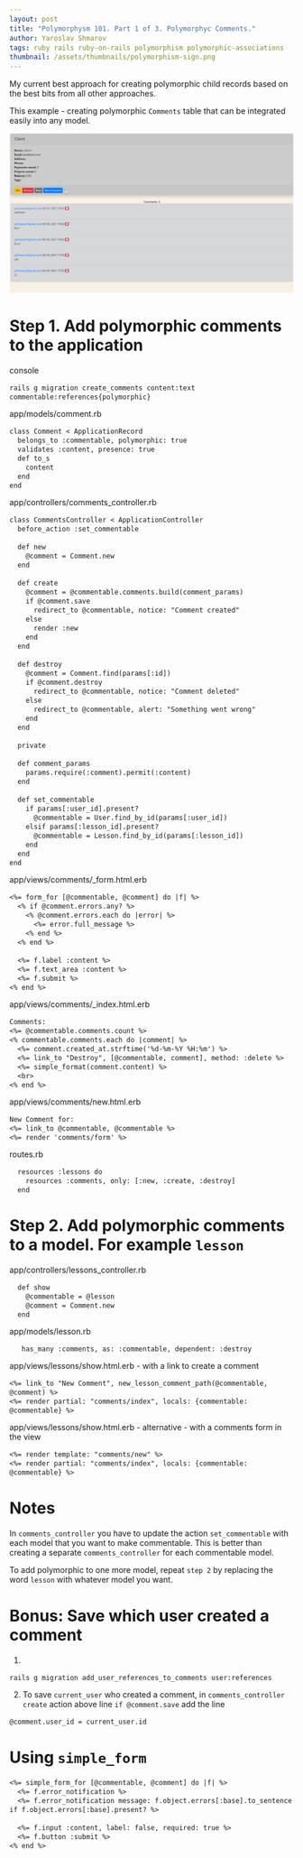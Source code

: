 ```yaml
---
layout: post
title: "Polymorphysm 101. Part 1 of 3. Polymorphyc Comments."
author: Yaroslav Shmarov
tags: ruby rails ruby-on-rails polymorphism polymorphic-associations
thumbnail: /assets/thumbnails/polymorphism-sign.png
---
```


My current best approach for creating polymorphic child records based on the best bits from all other approaches.

This example - creating polymorphic `Comments` table that can be integrated easily into any model.

![polymorphic-comments.gif](/assets/images/polymorphic-comments.gif)

# Step 1. Add polymorphic comments to the application

console
```
rails g migration create_comments content:text commentable:references{polymorphic}
```
app/models/comment.rb
```
class Comment < ApplicationRecord
  belongs_to :commentable, polymorphic: true
  validates :content, presence: true
  def to_s
    content
  end
end 
```
app/controllers/comments_controller.rb
```
class CommentsController < ApplicationController
  before_action :set_commentable

  def new
    @comment = Comment.new
  end

  def create
    @comment = @commentable.comments.build(comment_params)
    if @comment.save
      redirect_to @commentable, notice: "Comment created"
    else
      render :new
    end
  end

  def destroy
    @comment = Comment.find(params[:id])
    if @comment.destroy
      redirect_to @commentable, notice: "Comment deleted"
    else
      redirect_to @commentable, alert: "Something went wrong"
    end
  end

  private

  def comment_params
    params.require(:comment).permit(:content)
  end

  def set_commentable
    if params[:user_id].present?
      @commentable = User.find_by_id(params[:user_id])
    elsif params[:lesson_id].present?
      @commentable = Lesson.find_by_id(params[:lesson_id])
    end
  end
end
```

app/views/comments/_form.html.erb
```
<%= form_for [@commentable, @comment] do |f| %>
  <% if @comment.errors.any? %>
    <% @comment.errors.each do |error| %>
      <%= error.full_message %>
    <% end %>
  <% end %>

  <%= f.label :content %>
  <%= f.text_area :content %>
  <%= f.submit %>
<% end %>
```

app/views/comments/_index.html.erb
```
Comments:
<%= @commentable.comments.count %>
<% commentable.comments.each do |comment| %>
  <%= comment.created_at.strftime('%d-%m-%Y %H:%m') %>
  <%= link_to "Destroy", [@commentable, comment], method: :delete %>
  <%= simple_format(comment.content) %>
  <br>
<% end %>
```
app/views/comments/new.html.erb
```
New Comment for:
<%= link_to @commentable, @commentable %>
<%= render 'comments/form' %>
```
routes.rb
```
  resources :lessons do
    resources :comments, only: [:new, :create, :destroy]
  end
```

# Step 2. Add polymorphic comments to a model. For example `lesson`

app/controllers/lessons_controller.rb
```
  def show
    @commentable = @lesson
    @comment = Comment.new
  end
```
app/models/lesson.rb
```
   has_many :comments, as: :commentable, dependent: :destroy
```
app/views/lessons/show.html.erb - with a link to create a comment
```
<%= link_to "New Comment", new_lesson_comment_path(@commentable, @comment) %>
<%= render partial: "comments/index", locals: {commentable: @commentable} %>
```
app/views/lessons/show.html.erb - alternative - with a comments form in the view
```
<%= render template: "comments/new" %>
<%= render partial: "comments/index", locals: {commentable: @commentable} %>
```

# Notes

In `comments_controller` you have to update the action `set_commentable` with each model that you want to make commentable.
This is better than creating a separate `comments_controller` for each commentable model.

To add polymorphic to one more model, repeat `step 2` by replacing the word `lesson` with whatever model you want.

# Bonus: Save which user created a comment

1. 
```
rails g migration add_user_references_to_comments user:references
```

2. To save `current_user` who created a comment, in `comments_controller` `create` action above line `if @comment.save` add the line
```
@comment.user_id = current_user.id
```

# Using `simple_form`
```
<%= simple_form_for [@commentable, @comment] do |f| %>
  <%= f.error_notification %>
  <%= f.error_notification message: f.object.errors[:base].to_sentence if f.object.errors[:base].present? %>

  <%= f.input :content, label: false, required: true %>
  <%= f.button :submit %>
<% end %>
```
